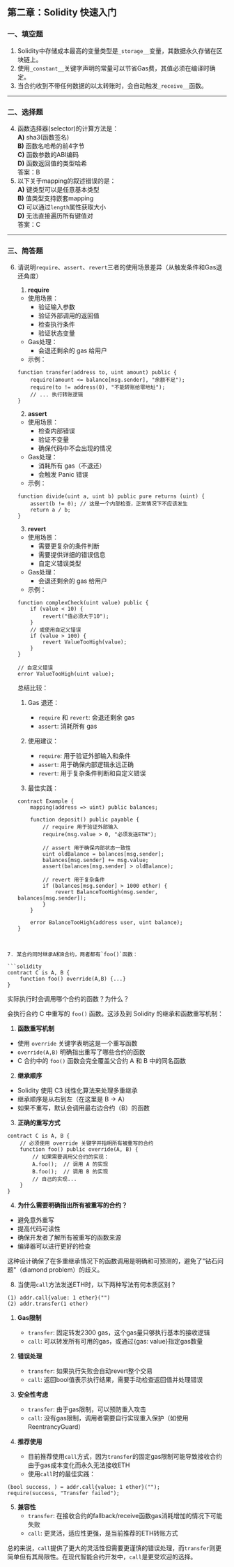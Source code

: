 ## 第二章：Solidity 快速入门

### 一、填空题

1. Solidity中存储成本最高的变量类型是`_storage__`变量，其数据永久存储在区块链上。  
2. 使用`_constant__`关键字声明的常量可以节省Gas费，其值必须在编译时确定。  
4. 当合约收到不带任何数据的以太转账时，会自动触发`_receive__`函数。  

---

### 二、选择题

4. 函数选择器(selector)的计算方法是：  
   **A)** sha3(函数签名)  
   **B)** 函数名哈希的前4字节  
   **C)** 函数参数的ABI编码  
   **D)** 函数返回值的类型哈希  
答案：B
5. 以下关于mapping的叙述错误的是：  
   **A)** 键类型可以是任意基本类型  
   **B)** 值类型支持嵌套mapping  
   **C)** 可以通过`length`属性获取大小  
   **D)** 无法直接遍历所有键值对  
答案：C
---

### 三、简答题

6. 请说明`require`、`assert`、`revert`三者的使用场景差异（从触发条件和Gas退还角度）

   1. **require**
   - 使用场景：
     - 验证输入参数
     - 验证外部调用的返回值
     - 检查执行条件
     - 验证状态变量
   - Gas处理：
     - 会退还剩余的 gas 给用户
   - 示例：
   ```solidity
   function transfer(address to, uint amount) public {
       require(amount <= balance[msg.sender], "余额不足");
       require(to != address(0), "不能转账给零地址");
       // ... 执行转账逻辑
   }
   ```

   2. **assert**
   - 使用场景：
     - 检查内部错误
     - 验证不变量
     - 确保代码中不会出现的情况
   - Gas处理：
     - 消耗所有 gas（不退还）
     - 会触发 Panic 错误
   - 示例：
   ```solidity
   function divide(uint a, uint b) public pure returns (uint) {
       assert(b != 0); // 这是一个内部检查，正常情况下不应该发生
       return a / b;
   }
   ```

   3. **revert**
   - 使用场景：
     - 需要更复杂的条件判断
     - 需要提供详细的错误信息
     - 自定义错误类型
   - Gas处理：
     - 会退还剩余的 gas 给用户
   - 示例：
   ```solidity
   function complexCheck(uint value) public {
       if (value < 10) {
           revert("值必须大于10");
       }
       // 或使用自定义错误
       if (value > 100) {
           revert ValueTooHigh(value);
       }
   }

   // 自定义错误
   error ValueTooHigh(uint value);
   ```

   总结比较：
   1. Gas 退还：
      - `require` 和 `revert`: 会退还剩余 gas
      - `assert`: 消耗所有 gas

   2. 使用建议：
      - `require`: 用于验证外部输入和条件
      - `assert`: 用于确保内部逻辑永远正确
      - `revert`: 用于复杂条件判断和自定义错误

   3. 最佳实践：
   ```solidity
   contract Example {
       mapping(address => uint) public balances;

       function deposit() public payable {
           // require 用于验证外部输入
           require(msg.value > 0, "必须发送ETH");

           // assert 用于确保内部状态一致性
           uint oldBalance = balances[msg.sender];
           balances[msg.sender] += msg.value;
           assert(balances[msg.sender] > oldBalance);

           // revert 用于复杂条件
           if (balances[msg.sender] > 1000 ether) {
               revert BalanceTooHigh(msg.sender, balances[msg.sender]);
           }
       }

       error BalanceTooHigh(address user, uint balance);
   }
   ```
```


7. 某合约同时继承A和B合约，两者都有`foo()`函数：

```solidity
contract C is A, B {
    function foo() override(A,B) {...}
}
```

实际执行时会调用哪个合约的函数？为什么？

   会执行合约 C 中重写的 `foo()` 函数。这涉及到 Solidity 的继承和函数重写机制：

   1. **函数重写机制**
   - 使用 `override` 关键字表明这是一个重写函数
   - `override(A,B)` 明确指出重写了哪些合约的函数
   - C 合约中的 `foo()` 函数会完全覆盖父合约 A 和 B 中的同名函数

   2. **继承顺序**
   - Solidity 使用 C3 线性化算法来处理多重继承
   - 继承顺序是从右到左（在这里是 B -> A）
   - 如果不重写，默认会调用最右边合约（B）的函数

   3. **正确的重写方式**
   ```solidity
   contract C is A, B {
       // 必须使用 override 关键字并指明所有被重写的合约
       function foo() public override(A, B) {
           // 如果需要调用父合约的实现：
           A.foo();  // 调用 A 的实现
           B.foo();  // 调用 B 的实现
           // 自己的实现...
       }
   }
   ```

   4. **为什么需要明确指出所有被重写的合约？**
   - 避免意外重写
   - 提高代码可读性
   - 确保开发者了解所有被重写的函数来源
   - 编译器可以进行更好的检查

这种设计确保了在多重继承情况下的函数调用是明确和可预测的，避免了"钻石问题"（diamond problem）的歧义。


8. 当使用`call`方法发送ETH时，以下两种写法有何本质区别？

```solidity
(1) addr.call{value: 1 ether}("")
(2) addr.transfer(1 ether)
```

   1. **Gas限制**
      - `transfer`: 固定转发2300 gas，这个gas量只够执行基本的接收逻辑
      - `call`: 可以转发所有可用的gas，或通过{gas: value}指定gas数量

   2. **错误处理**
      - `transfer`: 如果执行失败会自动revert整个交易
      - `call`: 返回bool值表示执行结果，需要手动检查返回值并处理错误

   3. **安全性考虑**
      - `transfer`: 由于gas限制，可以预防重入攻击
      - `call`: 没有gas限制，调用者需要自行实现重入保护（如使用ReentrancyGuard）

   4. **推荐使用**
      - 目前推荐使用`call`方式，因为`transfer`的固定gas限制可能导致接收合约由于gas成本变化而永久无法接收ETH
      - 使用`call`时的最佳实践：
   ```solidity
   (bool success, ) = addr.call{value: 1 ether}("");
   require(success, "Transfer failed");
   ```

   5. **兼容性**
      - `transfer`: 在接收合约的fallback/receive函数gas消耗增加的情况下可能失败
      - `call`: 更灵活，适应性更强，是当前推荐的ETH转账方式

   总的来说，`call`提供了更大的灵活性但需要更谨慎的错误处理，而`transfer`则更简单但有其局限性。在现代智能合约开发中，`call`是更受欢迎的选择。